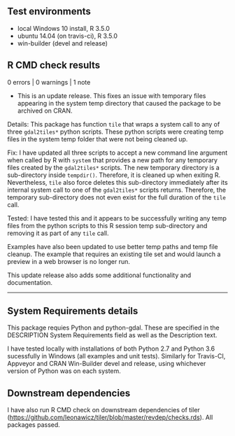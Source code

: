 ## Test environments
* local Windows 10 install, R 3.5.0
* ubuntu 14.04 (on travis-ci), R 3.5.0
* win-builder (devel and release)

## R CMD check results

0 errors | 0 warnings | 1 note

* This is an update release. This fixes an issue with temporary files appearing in the system temp directory that caused the package to be archived on CRAN.

Details: This package has function `tile` that wraps a system call to any of three `gdal2tiles*` python scripts. 
These python scripts were creating temp files in the system temp folder that were not being cleaned up.

Fix: I have updated all three scripts to accept a new command line argument when called by R with `system` that provides a new path for any temporary files created by the `gdal2tiles*` scripts.
The new temporary directory is a sub-directory inside `tempdir()`. Therefore, it is cleaned up when exiting R. 
Nevertheless, `tile` also force deletes this sub-directory immediately after its internal system call to one of the `gdal2tiles*` scripts returns.
Therefore, the temporary sub-directory does not even exist for the full duration of the `tile` call.

Tested: I have tested this and it appears to be successfully writing any temp files from the python scripts to this R session temp sub-directory and removing it as part of any `tile` call.

Examples have also been updated to use better temp paths and temp file cleanup.
The example that requires an existing tile set and would launch a preview in a web browser is no longer run.

This update release also adds some additional functionality and documentation.

---

## System Requirements details

This package requies Python and python-gdal. These are specified in the DESCRIPTION System Requirements field as well as the Description text.

I have tested locally with installations of both Python 2.7 and Python 3.6 sucessfully in Windows (all examples and unit tests). 
Similarly for Travis-CI, Appveyor and CRAN Win-Builder devel and release, using whichever version of Python was on each system.

## Downstream dependencies
I have also run R CMD check on downstream dependencies of tiler 
(https://github.com/leonawicz/tiler/blob/master/revdep/checks.rds). 
All packages passed.
